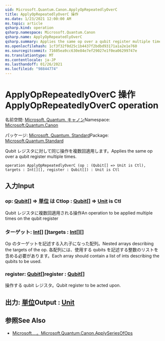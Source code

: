 ```yaml
---
uid: Microsoft.Quantum.Canon.ApplyOpRepeatedlyOverC
title: ApplyOpRepeatedlyOverC 操作
ms.date: 1/23/2021 12:00:00 AM
ms.topic: article
qsharp.kind: operation
qsharp.namespace: Microsoft.Quantum.Canon
qsharp.name: ApplyOpRepeatedlyOverC
qsharp.summary: Applies the same op over a qubit register multiple times.
ms.openlocfilehash: 1cf3f32f0d25c1b4437f2bdbd93171a1a2e1e760
ms.sourcegitcommit: 71605ea9cc630e84e7ef29027e1f0ea06299747e
ms.translationtype: MT
ms.contentlocale: ja-JP
ms.lasthandoff: 01/26/2021
ms.locfileid: "98844774"
---
```

# <a name="applyoprepeatedlyoverc-operation"></a><span data-ttu-id="fb199-102">ApplyOpRepeatedlyOverC 操作</span><span class="sxs-lookup"><span data-stu-id="fb199-102">ApplyOpRepeatedlyOverC operation</span></span>

<span data-ttu-id="fb199-103">名前空間: [Microsoft. Quantum. キャノン](xref:Microsoft.Quantum.Canon)</span><span class="sxs-lookup"><span data-stu-id="fb199-103">Namespace: [Microsoft.Quantum.Canon](xref:Microsoft.Quantum.Canon)</span></span>

<span data-ttu-id="fb199-104">パッケージ: [Microsoft. Quantum. Standard](https://nuget.org/packages/Microsoft.Quantum.Standard)</span><span class="sxs-lookup"><span data-stu-id="fb199-104">Package: [Microsoft.Quantum.Standard](https://nuget.org/packages/Microsoft.Quantum.Standard)</span></span>


<span data-ttu-id="fb199-105">Qubit レジスタに対して同じ操作を複数回適用します。</span><span class="sxs-lookup"><span data-stu-id="fb199-105">Applies the same op over a qubit register multiple times.</span></span>

```qsharp
operation ApplyOpRepeatedlyOverC (op : (Qubit[] => Unit is Ctl), targets : Int[][], register : Qubit[]) : Unit is Ctl
```


## <a name="input"></a><span data-ttu-id="fb199-106">入力</span><span class="sxs-lookup"><span data-stu-id="fb199-106">Input</span></span>

### <a name="op--qubit--unit--is-ctl"></a><span data-ttu-id="fb199-107">op: [Qubit](xref:microsoft.quantum.lang-ref.qubit)[] => [単位](xref:microsoft.quantum.lang-ref.unit)  は Ctl</span><span class="sxs-lookup"><span data-stu-id="fb199-107">op : [Qubit](xref:microsoft.quantum.lang-ref.qubit)[] => [Unit](xref:microsoft.quantum.lang-ref.unit)  is Ctl</span></span>

<span data-ttu-id="fb199-108">Qubit レジスタに複数回適用される操作</span><span class="sxs-lookup"><span data-stu-id="fb199-108">An operation to be applied multiple times on the qubit register</span></span>


### <a name="targets--int"></a><span data-ttu-id="fb199-109">ターゲット: [Int](xref:microsoft.quantum.lang-ref.int)[] []</span><span class="sxs-lookup"><span data-stu-id="fb199-109">targets : [Int](xref:microsoft.quantum.lang-ref.int)[][]</span></span>

<span data-ttu-id="fb199-110">Op のターゲットを記述する入れ子になった配列。</span><span class="sxs-lookup"><span data-stu-id="fb199-110">Nested arrays describing the targets of the op.</span></span> <span data-ttu-id="fb199-111">各配列には、使用する qubits を記述する整数のリストを含める必要があります。</span><span class="sxs-lookup"><span data-stu-id="fb199-111">Each array should contain a list of ints describing the qubits to be used.</span></span>


### <a name="register--qubit"></a><span data-ttu-id="fb199-112">register: [Qubit](xref:microsoft.quantum.lang-ref.qubit)[]</span><span class="sxs-lookup"><span data-stu-id="fb199-112">register : [Qubit](xref:microsoft.quantum.lang-ref.qubit)[]</span></span>

<span data-ttu-id="fb199-113">操作する qubit レジスタ。</span><span class="sxs-lookup"><span data-stu-id="fb199-113">Qubit register to be acted upon.</span></span>



## <a name="output--unit"></a><span data-ttu-id="fb199-114">出力: [単位](xref:microsoft.quantum.lang-ref.unit)</span><span class="sxs-lookup"><span data-stu-id="fb199-114">Output : [Unit](xref:microsoft.quantum.lang-ref.unit)</span></span>



## <a name="see-also"></a><span data-ttu-id="fb199-115">参照</span><span class="sxs-lookup"><span data-stu-id="fb199-115">See Also</span></span>

- [<span data-ttu-id="fb199-116">Microsoft....。</span><span class="sxs-lookup"><span data-stu-id="fb199-116">Microsoft.Quantum.Canon.ApplySeriesOfOps</span></span>](xref:Microsoft.Quantum.Canon.ApplySeriesOfOps)